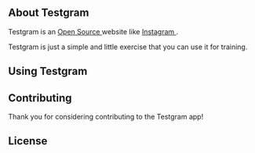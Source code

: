 ## About Testgram
<p> Testgram is an 
<a href="https://opensource.com/resources/what-open-source"> Open Source </a> 
website like 
<a href="instagram.com"> Instagram </a>.
</p>
<p> Testgram is just a simple and little exercise that you can use it for training. </p>

## Using Testgram



## Contributing

Thank you for considering contributing to the Testgram app!

## License
